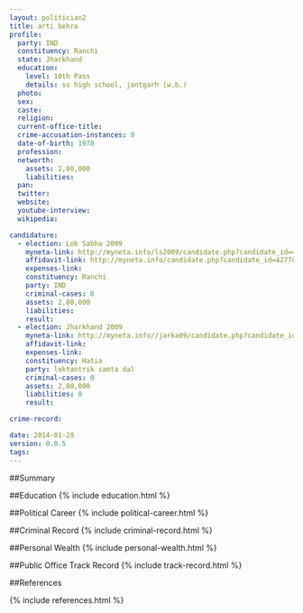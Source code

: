 ```yaml
---
layout: politician2
title: arti behra
profile: 
  party: IND
  constituency: Ranchi
  state: Jharkhand
  education: 
    level: 10th Pass
    details: ss high school, jantgarh (w.b.)
  photo: 
  sex: 
  caste: 
  religion: 
  current-office-title: 
  crime-accusation-instances: 0
  date-of-birth: 1978
  profession: 
  networth: 
    assets: 2,80,000
    liabilities: 
  pan: 
  twitter: 
  website: 
  youtube-interview: 
  wikipedia: 

candidature: 
  - election: Lok Sabha 2009
    myneta-link: http://myneta.info/ls2009/candidate.php?candidate_id=4277
    affidavit-link: http://myneta.info/candidate.php?candidate_id=4277&scan=original
    expenses-link: 
    constituency: Ranchi 
    party: IND
    criminal-cases: 0
    assets: 2,80,000
    liabilities: 
    result:  
  - election: Jharkhand 2009
    myneta-link: http://myneta.info//jarka09/candidate.php?candidate_id=108
    affidavit-link: 
    expenses-link: 
    constituency: Hatia 
    party: loktantrik samta dal
    criminal-cases: 0
    assets: 2,80,000
    liabilities: 0
    result:  

crime-record: 

date: 2014-01-28
version: 0.0.5
tags: 
---
```

##Summary


##Education
{% include education.html %}


##Political Career
{% include political-career.html %}


##Criminal Record
{% include criminal-record.html %}


##Personal Wealth
{% include personal-wealth.html %}


##Public Office Track Record
{% include track-record.html %}


##References


{% include references.html %}